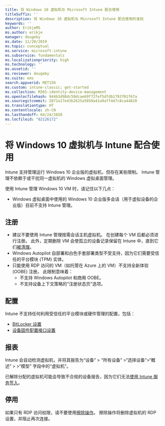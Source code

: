 ```yaml
---
title: 将 Windows 10 虚拟机与 Microsoft Intune 配合使用
titleSuffix: ''
description: 将 Windows 10 虚拟机与 Microsoft Intune 配合使用的准则
keywords: ''
author: ErikjeMS
ms.author: erikje
manager: dougeby
ms.date: 11/20/2019
ms.topic: conceptual
ms.service: microsoft-intune
ms.subservice: fundamentals
ms.localizationpriority: high
ms.technology: ''
ms.assetid: ''
ms.reviewer: dougeby
ms.suite: ems
search.appverid: MET150
ms.custom: intune-classic; get-started
ms.collection: M365-identity-device-management
ms.openlocfilehash: 944b3d98dc59dcae69f72fef5dfdb1793701f67a
ms.sourcegitcommit: 2871a17e43b2625a5850a41a9aff447c8ca44820
ms.translationtype: HT
ms.contentlocale: zh-CN
ms.lasthandoff: 04/24/2020
ms.locfileid: "82126172"
---
```

# <a name="using-windows-10-virtual-machines-with-intune"></a>将 Windows 10 虚拟机与 Intune 配合使用

Intune 支持管理运行 Windows 10 企业版的虚拟机，但存在某些限制。 Intune 管理不依赖于或干扰同一虚拟机的 Windows 虚拟桌面管理。

使用 Intune 管理 Windows 10 VM 时，请记住以下几点：

- Windows 虚拟桌面中使用的 Windows 10 企业版多会话（用于虚拟设备的企业版）目前不支持 Intune 管理。

## <a name="enrollment"></a>注册
- 建议不要使用 Intune 管理按需会话主机虚拟机。 在创建每个 VM 后都必须进行注册。 此外，定期删除 VM 会使孤立的设备记录保留在 Intune 中，直到它们[被清理](../remote-actions/devices-wipe.md#automatically-delete-devices-with-cleanup-rules)。 
- Windows Autopilot 自部署和白色手套部署类型不受支持，因为它们需要受信任的平台模块 (TPM) 实体。 
- 只能使用 RDP 访问的 VM（如托管在 Azure 上的 VM）不支持全新体验 (OOBE) 注册。 此限制意味着：
    - 不支持 Windows Autopilot 和商用 OOBE。
    - 不支持设备上下文策略的“注册状态页”选项。


## <a name="configuration"></a>配置
Intune 不支持任何利用受信任的平台模块或硬件管理的配置，包括：
- [BitLocker 设置](../configuration/device-profiles.md#endpoint-protection)
- [设备固件配置接口设置](../configuration/device-profiles.md#device-firmware-configuration-interface)

## <a name="reporting"></a>报表
Intune 会自动检测虚拟机，并将其报告为“设备”   > “所有设备”  >“选择设备”>“概述”   > >“模型”  字段中的“虚拟机”。 

已解除分配的虚拟机可能会导致不合规的设备报告，因为它们无法[使用 Intune 服务签入](../configuration/device-profile-troubleshoot.md#how-long-does-it-take-for-devices-to-get-a-policy-profile-or-app-after-they-are-assigned)。

## <a name="retirement"></a>停用
如果只有 RDP 访问权限，请不要使用[擦除操作](../remote-actions/devices-wipe.md#wipe)。 擦除操作将删除虚拟机的 RDP 设置，并阻止再次连接。


